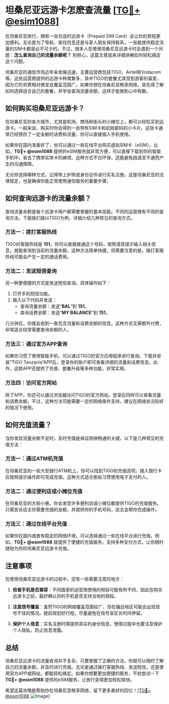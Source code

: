 # 坦桑尼亚远游卡怎麽查流量 [[TG💪+ @esim1088](https://t.me/s/esim1088)]

在坦桑尼亚旅行，拥有一张合适的远游卡（Prepaid SIM Card）会让你的旅程更加便利。无论是为了导航、查找信息还是与家人朋友保持联系，一张能提供稳定流量的SIM卡都是必不可少的。不过，很多人在使用坦桑尼亚远游卡时会遇到一个问题：**怎么查询自己的流量余额呢？** 别担心，这篇文章就来详细讲解如何轻松搞定这个问题。

坦桑尼亚的通信市场近年来发展迅速，主要运营商包括TIGO、Airtel和Vodacom等。这些运营商提供的远游卡种类繁多，其中TIGO的套餐尤其受到游客的喜爱，因为它的资费相对便宜且覆盖范围广。如果你想在坦桑尼亚畅享网络，首先得了解如何选择适合自己的套餐，并学会查询流量余额，这样才能做到心中有数。

## 如何购买坦桑尼亚远游卡？

在坦桑尼亚的各大城市，尤其是机场、商场和街头的小摊位上，都可以轻松买到远游卡。一般来说，购买时你会得到一张带有SIM卡和初始密码的小卡片。这张卡通常已经预存了一定金额的话费和流量，你可以直接插入手机使用。

如果你在国内准备好了，也可以通过一些在线平台购买虚拟SIM卡（eSIM）。比如，**TG💪+ @esim1088** 提供的eSIM服务就非常方便，可以直接下载到你的智能手机中，省去了携带实体卡的麻烦。这种方式不仅环保，还能避免因语言不通而产生的沟通障碍。

无论你选择哪种方式，记得带上护照或身份证件进行实名注册。这是坦桑尼亚的法律规定，也是确保你能正常使用通信服务的重要步骤。

## 如何查询远游卡的流量余额？

查询流量余额是每个远游卡用户都需要掌握的基本技能。不同的运营商有不同的查询方法，下面我们就以TIGO为例，详细介绍几种常见的查询方式。

### 方法一：拨打客服热线

TIGO的客服热线是 **151**。你可以直接拨通这个号码，按照语音提示输入相关信息，就能查询到当前的流量余额。这种方法简单快捷，但需要注意的是，拨打客服热线可能会产生一定的通话费用。

### 方法二：发送短信查询

另一种更便捷的方式是发送短信查询。具体操作如下：

1. 打开手机短信功能。
2. 输入以下代码并发送：
   - 查询流量余额：发送“**BAL**”到 **151**。
   - 查询话费余额：发送“**MY BALANCE**”到 **151**。

几分钟后，你就会收到一条包含流量和话费余额的信息。这种方式无需额外付费，非常适合经常需要查询余额的人。

### 方法三：通过官方APP查询

如果你习惯了使用智能手机，可以通过TIGO的官方应用程序进行查询。下载并安装“TIGO Tanzania”APP后，登录你的账户即可查看详细的流量和话费信息。此外，这款APP还提供了充值、套餐升级等多种功能，非常实用。

### 方法四：访问官方网站

除了APP，你还可以通过浏览器访问TIGO的官方网站。登录后同样可以查看流量和话费余额。不过，这种方法可能需要一定的网络条件支持，建议在网络状况较好的情况下使用。

## 如何充值流量？

当你发现流量余额不足时，及时充值是保证网络畅通的关键。以下是几种常见的充值方法：

### 方法一：通过ATM机充值

在坦桑尼亚的一些大型银行ATM机上，你可以找到TIGO的充值选项。插入银行卡后按照提示操作即可完成充值。这种方式适合那些习惯使用电子支付的人。

### 方法二：通过便利店或小摊位充值

在坦桑尼亚的大街小巷，你会发现许多便利店或小摊位都提供TIGO的充值服务。只需告诉店主你需要充值的金额，并提供你的手机号码，店主会帮你完成操作。

### 方法三：通过在线平台充值

如果你在国内或者有稳定的网络环境，可以选择通过一些在线平台进行充值。例如，**TG💪+ @esim1088** 就提供了便捷的充值服务，支持多种支付方式，让你随时随地为你的坦桑尼亚远游卡充值。

## 注意事项

在使用坦桑尼亚远游卡的过程中，还有一些需要注意的地方：

1. **检查手机是否兼容**：不同国家的运营商使用的频段可能有所不同，因此在购买远游卡之前，最好确认你的手机是否支持当地的频段。
   
2. **注意信号覆盖**：虽然TIGO的网络覆盖范围较广，但在偏远地区可能会出现信号不佳的情况。提前规划好行程，尽量避免在信号盲区长时间停留。

3. **保护个人信息**：实名注册时需提供真实的身份信息，使用过程中也要注意保护个人隐私，防止信息泄露。

## 总结

坦桑尼亚远游卡的流量查询并不复杂，只要掌握了正确的方法，你就可以随时了解自己的流量余额，并及时进行充值。无论是通过拨打客服热线、发送短信，还是使用官方APP或网站，都能轻松搞定。如果你想要更加便捷的服务，不妨尝试一下**TG💪+ @esim1088** 提供的eSIM服务，让旅行变得更加轻松愉快。

希望这篇攻略能帮助你在坦桑尼亚畅享网络，留下更多美好的回忆！[[TG💪+ @esim1088](https://t.me/s/esim1088) ![Image](https://i.postimg.cc/4NQfJmqS/Snipaste-2025-05-13-00-14-12.png)]